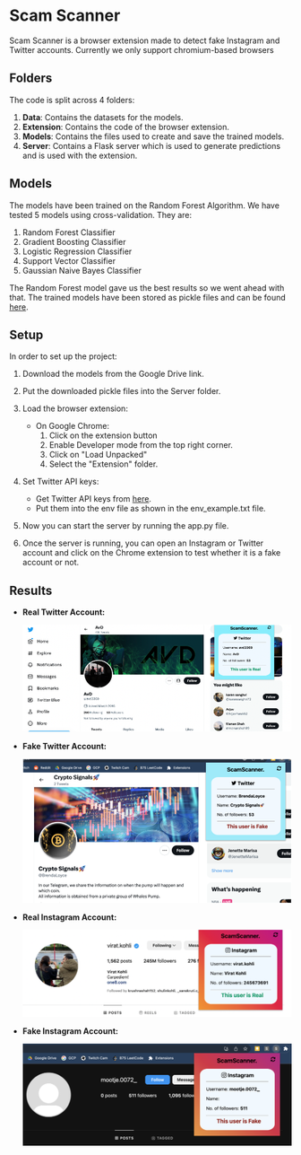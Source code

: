 # Scam Scanner

Scam Scanner is a browser extension made to detect fake Instagram and Twitter accounts.
Currently we only support chromium-based browsers

## Folders
The code is split across 4 folders:

1. **Data**: Contains the datasets for the models.
2. **Extension**: Contains the code of the browser extension.
3. **Models**: Contains the files used to create and save the trained models.
4. **Server**: Contains a Flask server which is used to generate predictions and is used with the extension.

## Models
The models have been trained on the Random Forest Algorithm. We have tested 5 models using cross-validation. They are:

1. Random Forest Classifier
2. Gradient Boosting Classifier
3. Logistic Regression Classifier
4. Support Vector Classifier
5. Gaussian Naive Bayes Classifier

The Random Forest model gave us the best results so we went ahead with that.
The trained models have been stored as pickle files and can be found [here](https://drive.google.com/drive/folders/18Fd__baOE8ZyId5DZiovFITkZJqNaKjF?usp=sharing).

## Setup

In order to set up the project:

1. Download the models from the Google Drive link.
2. Put the downloaded pickle files into the Server folder.
3. Load the browser extension:

    - On Google Chrome:
        1. Click on the extension button
        2. Enable Developer mode from the top right corner.
        3. Click on "Load Unpacked"
        4. Select the "Extension" folder.


4. Set Twitter API keys:
   - Get Twitter API keys from [here](https://developer.twitter.com).
   - Put them into the env file as shown in the env_example.txt file.

5. Now you can start the server by running the app.py file.
6. Once the server is running, you can open an Instagram or Twitter account and click on the Chrome extension to test whether it is a fake account or not.

## Results
<ul>
<b><li>Real Twitter Account:</l1>
<p align="center">
 <img src="./Images/RealTwitter.png">
</p>
<li>Fake Twitter Account:</li>
<p align="center">
 <img src="./Images/FakeTwitter.png">
</p>
<li>Real Instagram Account:</li>
<p align="center">
 <img src="./Images/RealIG.png">
</p>
<li>Fake Instagram Account:</li>
<p align="center">
 <img src="./Images/FakeIG.png">
</p>
</b>
</ul>